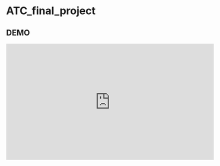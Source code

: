 # ATC_final_project

## DEMO

<iframe width="560" height="315" src="https://www.youtube.com/watch?v=p-FAo76IWmE" frameborder="0" allowfullscreen></iframe>